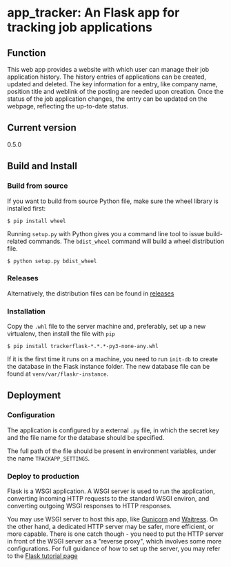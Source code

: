 # app_tracker: An Flask app for tracking job applications

## Function
This web app provides a website with which user can manage their job application history. The history entries of applications can be created, updated and deleted. The key information for a entry, like company name, position title and weblink of the posting are needed upon creation. Once the status of the job application changes, the entry can be updated on the webpage, reflecting the up-to-date status.

## Current version
0.5.0

## Build and Install

### Build from source
If you want to build from source Python file, make sure the wheel library is installed first:

`$ pip install wheel`

Running `setup.py` with Python gives you a command line tool to issue build-related commands. The `bdist_wheel` command will build a wheel distribution file.

`$ python setup.py bdist_wheel`

### Releases
Alternatively, the distribution files can be found in [releases](https://github.com/HarrisShen/app_tracker/releases)

### Installation
Copy the `.whl` file to the server machine and, preferably, set up a new virtualenv, then install the file with `pip`

`$ pip install trackerflask-*.*.*-py3-none-any.whl`

If it is the first time it runs on a machine, you need to run `init-db` to create the database in the Flask instance folder. The new database file can be found at `venv/var/flaskr-instance`.

## Deployment

### Configuration
The application is configured by a external `.py` file, in which the secret key and the file name for the database should be specified.

The full path of the file should be present in environment variables, under the name `TRACKAPP_SETTINGS`.

### Deploy to production
Flask is a WSGI application. A WSGI server is used to run the application, converting incoming HTTP requests to the standard WSGI environ, and converting outgoing WSGI responses to HTTP responses.

You may use WSGI server to host this app, like [Gunicorn](https://flask.palletsprojects.com/en/2.2.x/deploying/gunicorn/) and [Waitress](https://flask.palletsprojects.com/en/2.2.x/deploying/waitress/). On the other hand, a dedicated HTTP server may be safer, more efficient, or more capable. There is one catch though - you need to put the HTTP server in front of the WSGI server as a "reverse proxy", which involves some more configurations. For full guidance of how to set up the server, you may refer to the [Flask tutorial page](https://flask.palletsprojects.com/en/2.2.x/deploying/)
